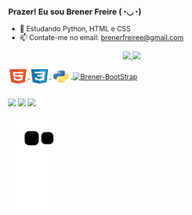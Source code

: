 ### Prazer! Eu sou Brener Freire (◔◡◔)

- 🌱 Estudando Python, HTML e CSS
- 📫 Contate-me no email: brenerfreiree@gmail.com

<div align="center">
  <a href="https://github.com/BrenerReis">
  <img widht="48%" src="https://github-readme-stats.vercel.app/api?username=BrenerFreire&show_icons=true&theme=dark&include_all_commits=true&count_private=true"/>
  <img widht="48%" src="https://github-readme-stats.vercel.app/api/top-langs/?username=BrenerFreire&layout=compact&langs_count=7&theme=dark"/>
</div>
<div style="display: inline_block"><br>
  <img align="center" alt="Brener-HTML" height="30" width="40" src="https://raw.githubusercontent.com/devicons/devicon/master/icons/html5/html5-original.svg">
  <img align="center" alt="Brener-CSS" height="30" width="40" src="https://raw.githubusercontent.com/devicons/devicon/master/icons/css3/css3-original.svg">
  <img align="center" alt="Brener-Python" height="30" width="40" src="https://raw.githubusercontent.com/devicons/devicon/master/icons/python/python-original.svg"> 
  <img align="center" alt="Brener-BootStrap" height="30" widht="40" src="https://cdn.jsdelivr.net/gh/devicons/devicon/icons/bootstrap/bootstrap-plain-wordmark.svg">
</div>

  ##
  
<div> 
  <a href="https://www.instagram.com/brenerfreire/" target="_blank"><img src="https://img.shields.io/badge/-Instagram-%23E4405F?style=for-the-badge&logo=instagram&logoColor=white" target="_blank"></a>
  <a href = "mailto:brenerfreiree@gmail.com"><img src="https://img.shields.io/badge/-Gmail-%23333?style=for-the-badge&logo=gmail&logoColor=white" target="_blank"></a>
  <a href="https://www.linkedin.com/in/brener-freire-058950230/" target="_blank"><img src="https://img.shields.io/badge/-LinkedIn-%230077B5?style=for-the-badge&logo=linkedin&logoColor=white" target="_blank"></a> 
 
  ![Snake animation](https://github.com/BrenerReis/BrenerReis/blob/output/github-contribution-grid-snake.svg) 
 
</div>
  
  
